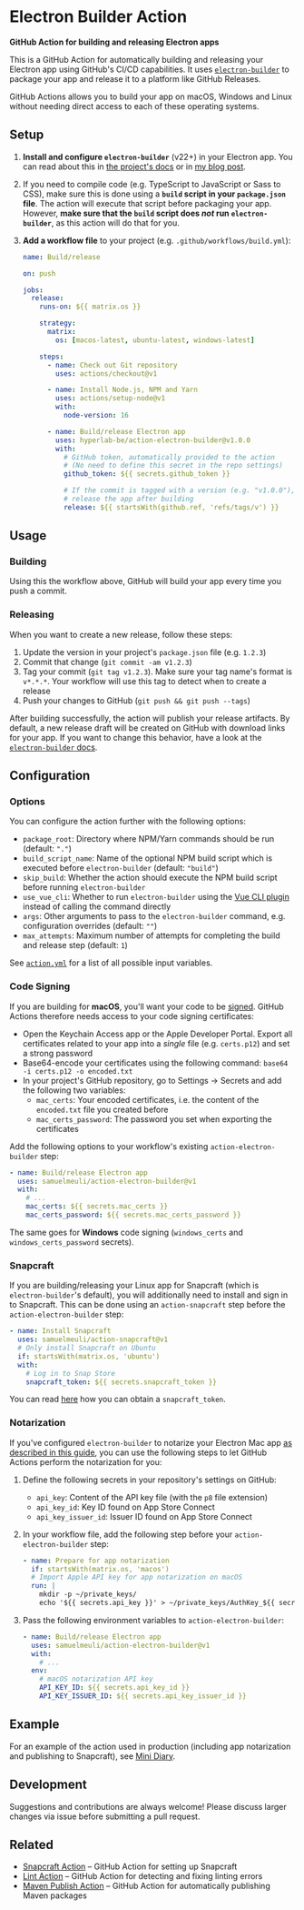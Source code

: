 # Electron Builder Action

**GitHub Action for building and releasing Electron apps**

This is a GitHub Action for automatically building and releasing your Electron app using GitHub's CI/CD capabilities. It uses [`electron-builder`](https://github.com/electron-userland/electron-builder) to package your app and release it to a platform like GitHub Releases.

GitHub Actions allows you to build your app on macOS, Windows and Linux without needing direct access to each of these operating systems.

## Setup

1. **Install and configure `electron-builder`** (v22+) in your Electron app. You can read about this in [the project's docs](https://www.electron.build) or in [my blog post](https://samuelmeuli.com/blog/2019-04-07-packaging-and-publishing-an-electron-app).

2. If you need to compile code (e.g. TypeScript to JavaScript or Sass to CSS), make sure this is done using a **`build` script in your `package.json` file**. The action will execute that script before packaging your app. However, **make sure that the `build` script does _not_ run `electron-builder`**, as this action will do that for you.

3. **Add a workflow file** to your project (e.g. `.github/workflows/build.yml`):

   ```yml
   name: Build/release

   on: push

   jobs:
     release:
       runs-on: ${{ matrix.os }}

       strategy:
         matrix:
           os: [macos-latest, ubuntu-latest, windows-latest]

       steps:
         - name: Check out Git repository
           uses: actions/checkout@v1

         - name: Install Node.js, NPM and Yarn
           uses: actions/setup-node@v1
           with:
             node-version: 16

         - name: Build/release Electron app
           uses: hyperlab-be/action-electron-builder@v1.0.0
           with:
             # GitHub token, automatically provided to the action
             # (No need to define this secret in the repo settings)
             github_token: ${{ secrets.github_token }}

             # If the commit is tagged with a version (e.g. "v1.0.0"),
             # release the app after building
             release: ${{ startsWith(github.ref, 'refs/tags/v') }}
   ```

## Usage

### Building

Using this the workflow above, GitHub will build your app every time you push a commit.

### Releasing

When you want to create a new release, follow these steps:

1. Update the version in your project's `package.json` file (e.g. `1.2.3`)
2. Commit that change (`git commit -am v1.2.3`)
3. Tag your commit (`git tag v1.2.3`). Make sure your tag name's format is `v*.*.*`. Your workflow will use this tag to detect when to create a release
4. Push your changes to GitHub (`git push && git push --tags`)

After building successfully, the action will publish your release artifacts. By default, a new release draft will be created on GitHub with download links for your app. If you want to change this behavior, have a look at the [`electron-builder` docs](https://www.electron.build).

## Configuration

### Options

You can configure the action further with the following options:

- `package_root`: Directory where NPM/Yarn commands should be run (default: `"."`)
- `build_script_name`: Name of the optional NPM build script which is executed before `electron-builder` (default: `"build"`)
- `skip_build`: Whether the action should execute the NPM build script before running `electron-builder`
- `use_vue_cli`: Whether to run `electron-builder` using the [Vue CLI plugin](https://nklayman.github.io/vue-cli-plugin-electron-builder) instead of calling the command directly
- `args`: Other arguments to pass to the `electron-builder` command, e.g. configuration overrides (default: `""`)
- `max_attempts`: Maximum number of attempts for completing the build and release step (default: `1`)

See [`action.yml`](./action.yml) for a list of all possible input variables.

### Code Signing

If you are building for **macOS**, you'll want your code to be [signed](https://samuelmeuli.com/blog/2019-04-07-packaging-and-publishing-an-electron-app/#code-signing). GitHub Actions therefore needs access to your code signing certificates:

- Open the Keychain Access app or the Apple Developer Portal. Export all certificates related to your app into a _single_ file (e.g. `certs.p12`) and set a strong password
- Base64-encode your certificates using the following command: `base64 -i certs.p12 -o encoded.txt`
- In your project's GitHub repository, go to Settings → Secrets and add the following two variables:
  - `mac_certs`: Your encoded certificates, i.e. the content of the `encoded.txt` file you created before
  - `mac_certs_password`: The password you set when exporting the certificates

Add the following options to your workflow's existing `action-electron-builder` step:

```yml
- name: Build/release Electron app
  uses: samuelmeuli/action-electron-builder@v1
  with:
    # ...
    mac_certs: ${{ secrets.mac_certs }}
    mac_certs_password: ${{ secrets.mac_certs_password }}
```

The same goes for **Windows** code signing (`windows_certs` and `windows_certs_password` secrets).

### Snapcraft

If you are building/releasing your Linux app for Snapcraft (which is `electron-builder`'s default), you will additionally need to install and sign in to Snapcraft. This can be done using an `action-snapcraft` step before the `action-electron-builder` step:

```yml
- name: Install Snapcraft
  uses: samuelmeuli/action-snapcraft@v1
  # Only install Snapcraft on Ubuntu
  if: startsWith(matrix.os, 'ubuntu')
  with:
    # Log in to Snap Store
    snapcraft_token: ${{ secrets.snapcraft_token }}
```

You can read [here](https://github.com/samuelmeuli/action-snapcraft) how you can obtain a `snapcraft_token`.

### Notarization

If you've configured `electron-builder` to notarize your Electron Mac app [as described in this guide](https://samuelmeuli.com/blog/2019-12-28-notarizing-your-electron-app), you can use the following steps to let GitHub Actions perform the notarization for you:

1.  Define the following secrets in your repository's settings on GitHub:

    - `api_key`: Content of the API key file (with the `p8` file extension)
    - `api_key_id`: Key ID found on App Store Connect
    - `api_key_issuer_id`: Issuer ID found on App Store Connect

2.  In your workflow file, add the following step before your `action-electron-builder` step:

    ```yml
    - name: Prepare for app notarization
      if: startsWith(matrix.os, 'macos')
      # Import Apple API key for app notarization on macOS
      run: |
        mkdir -p ~/private_keys/
        echo '${{ secrets.api_key }}' > ~/private_keys/AuthKey_${{ secrets.api_key_id }}.p8
    ```

3.  Pass the following environment variables to `action-electron-builder`:

    ```yml
    - name: Build/release Electron app
      uses: samuelmeuli/action-electron-builder@v1
      with:
        # ...
      env:
        # macOS notarization API key
        API_KEY_ID: ${{ secrets.api_key_id }}
        API_KEY_ISSUER_ID: ${{ secrets.api_key_issuer_id }}
    ```

## Example

For an example of the action used in production (including app notarization and publishing to Snapcraft), see [Mini Diary](https://github.com/samuelmeuli/mini-diary).

## Development

Suggestions and contributions are always welcome! Please discuss larger changes via issue before submitting a pull request.

## Related

- [Snapcraft Action](https://github.com/samuelmeuli/action-snapcraft) – GitHub Action for setting up Snapcraft
- [Lint Action](https://github.com/samuelmeuli/lint-action) – GitHub Action for detecting and fixing linting errors
- [Maven Publish Action](https://github.com/samuelmeuli/action-maven-publish) – GitHub Action for automatically publishing Maven packages
